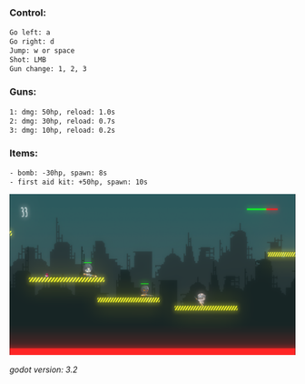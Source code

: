### Control:
```
Go left: a
Go right: d
Jump: w or space
Shot: LMB
Gun change: 1, 2, 3
```
### Guns:
```
1: dmg: 50hp, reload: 1.0s
2: dmg: 30hp, reload: 0.7s
3: dmg: 10hp, reload: 0.2s
```
### Items:
```
- bomb: -30hp, spawn: 8s
- first aid kit: +50hp, spawn: 10s
```

![Game screen. Version 0.5](https://raw.githubusercontent.com/kalczur/godot-2d-platformer-shooter/master/Game%20look%20history%20%5Bscreenshots%5D/GameScreenv05.png)

<i>godot version: 3.2</i>
